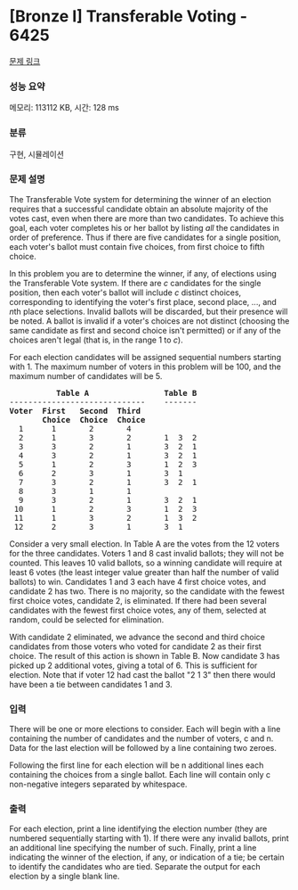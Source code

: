 # [Bronze I] Transferable Voting - 6425 

[문제 링크](https://www.acmicpc.net/problem/6425) 

### 성능 요약

메모리: 113112 KB, 시간: 128 ms

### 분류

구현, 시뮬레이션

### 문제 설명

<p>The Transferable Vote system for determining the winner of an election requires that a successful candidate obtain an absolute majority of the votes cast, even when there are more than two candidates. To achieve this goal, each voter completes his or her ballot by listing <em>all</em> the candidates in order of preference. Thus if there are five candidates for a single position, each voter's ballot must contain five choices, from first choice to fifth choice.</p>

<p>In this problem you are to determine the winner, if any, of elections using the Transferable Vote system. If there are <em>c</em> candidates for the single position, then each voter's ballot will include <em>c</em> distinct choices, corresponding to identifying the voter's first place, second place, ..., and <em>n</em>th place selections. Invalid ballots will be discarded, but their presence will be noted. A ballot is invalid if a voter's choices are not distinct (choosing the same candidate as first and second choice isn't permitted) or if any of the choices aren't legal (that is, in the range 1 to <em>c</em>).</p>

<p>For each election candidates will be assigned sequential numbers starting with 1. The maximum number of voters in this problem will be 100, and the maximum number of candidates will be 5.</p>

<pre><strong>          Table A                Table B</strong>
-----------------------------    -------
<strong>Voter  First   Second  Third
       Choice  Choice  Choice
</strong>  1      1       2       4
  2      1       3       2       1  3  2
  3      3       2       1       3  2  1
  4      3       2       1       3  2  1
  5      1       2       3       1  2  3
  6      2       3       1       3  1
  7      3       2       1       3  2  1
  8      3       1       1
  9      3       2       1       3  2  1
 10      1       2       3       1  2  3
 11      1       3       2       1  3  2
 12      2       3       1       3  1
</pre>

<p>Consider a very small election. In Table A are the votes from the 12 voters for the three candidates. Voters 1 and 8 cast invalid ballots; they will not be counted. This leaves 10 valid ballots, so a winning candidate will require at least 6 votes (the least integer value greater than half the number of valid ballots) to win. Candidates 1 and 3 each have 4 first choice votes, and candidate 2 has two. There is no majority, so the candidate with the fewest first choice votes, candidate 2, is eliminated. If there had been several candidates with the fewest first choice votes, any of them, selected at random, could be selected for elimination.</p>

<p>With candidate 2 eliminated, we advance the second and third choice candidates from those voters who voted for candidate 2 as their first choice. The result of this action is shown in Table B. Now candidate 3 has picked up 2 additional votes, giving a total of 6. This is sufficient for election. Note that if voter 12 had cast the ballot "2 1 3" then there would have been a tie between candidates 1 and 3.</p>

### 입력 

 <p>There will be one or more elections to consider. Each will begin with a line containing the number of candidates and the number of voters, c and n. Data for the last election will be followed by a line containing two zeroes.</p>

<p>Following the first line for each election will be n additional lines each containing the choices from a single ballot. Each line will contain only c non-negative integers separated by whitespace.</p>

### 출력 

 <p>For each election, print a line identifying the election number (they are numbered sequentially starting with 1). If there were any invalid ballots, print an additional line specifying the number of such. Finally, print a line indicating the winner of the election, if any, or indication of a tie; be certain to identify the candidates who are tied. Separate the output for each election by a single blank line.</p>

